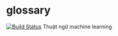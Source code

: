 # glossary 
[![Build Status](https://travis-ci.org/UnderML/glossary.svg?branch=master)](https://travis-ci.org/UnderML/glossary)
Thuật ngữ machine learning
